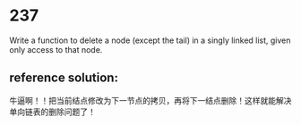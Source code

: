 # 237 

Write a function to delete a node (except the tail) in a singly linked list, given only access to that node.

## reference solution:

牛逼啊！！把当前结点修改为下一节点的拷贝，再将下一结点删除！这样就能解决单向链表的删除问题了！